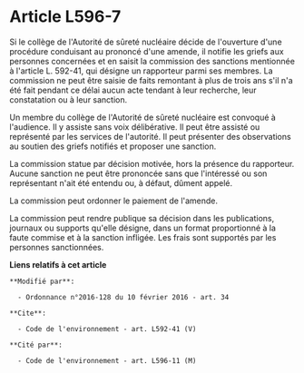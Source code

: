 # Article L596-7

Si le collège de l'Autorité de sûreté nucléaire décide de l'ouverture d'une procédure conduisant au prononcé d'une amende, il
notifie les griefs aux personnes concernées et en saisit la commission des sanctions mentionnée à l'article L. 592-41, qui
désigne un rapporteur parmi ses membres. La commission ne peut être saisie de faits remontant à plus de trois ans s'il n'a
été fait pendant ce délai aucun acte tendant à leur recherche, leur constatation ou à leur sanction. 

Un membre du collège de l'Autorité de sûreté nucléaire est convoqué à l'audience. Il y assiste sans voix délibérative. Il
peut être assisté ou représenté par les services de l'autorité. Il peut présenter des observations au soutien des griefs
notifiés et proposer une sanction. 

La commission statue par décision motivée, hors la présence du rapporteur. Aucune sanction ne peut être prononcée sans que
l'intéressé ou son représentant n'ait été entendu ou, à défaut, dûment appelé. 

La commission peut ordonner le paiement de l'amende. 

La commission peut rendre publique sa décision dans les publications, journaux ou supports qu'elle désigne, dans un format
proportionné à la faute commise et à la sanction infligée. Les frais sont supportés par les personnes sanctionnées.

**Liens relatifs à cet article**

	**Modifié par**:

	  - Ordonnance n°2016-128 du 10 février 2016 - art. 34

	**Cite**:

	  - Code de l'environnement - art. L592-41 (V)

	**Cité par**:

	  - Code de l'environnement - art. L596-11 (M)

